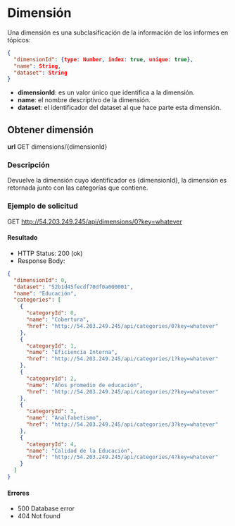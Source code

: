 # Dimensión

Una dimensión es una subclasificación de la información de los informes en
tópicos:

```json
{
  "dimensionId": {type: Number, index: true, unique: true},
  "name": String,
  "dataset": String
}

```

* **dimensionId**: es un valor único que identifica a la dimensión.
* **name**: el nombre descriptivo de la dimensión.
* **dataset**: el identificador del dataset al que hace parte esta dimensión.


## Obtener dimensión

**url** GET dimensions/{dimensionId}

### Descripción

Devuelve la dimensión cuyo identificador es {dimensionId}, la dimensión es
retornada junto con las categorías que contiene.


### Ejemplo de solicitud

GET http://54.203.249.245/api/dimensions/0?key=whatever

#### Resultado

* HTTP Status: 200 (ok)
* Response Body:

```json
{
  "dimensionId": 0,
  "dataset": "52b1d45fecdf70df0a000001",
  "name": "Educación",
  "categories": [
    {
      "categoryId": 0,
      "name": "Cobertura",
      "href": "http://54.203.249.245/api/categories/0?key=whatever"
    },
    {
      "categoryId": 1,
      "name": "Eficiencia Interna",
      "href": "http://54.203.249.245/api/categories/1?key=whatever"
    },
    {
      "categoryId": 2,
      "name": "Años promedio de educación",
      "href": "http://54.203.249.245/api/categories/2?key=whatever"
    },
    {
      "categoryId": 3,
      "name": "Analfabetismo",
      "href": "http://54.203.249.245/api/categories/3?key=whatever"
    },
    {
      "categoryId": 4,
      "name": "Calidad de la Educación",
      "href": "http://54.203.249.245/api/categories/4?key=whatever"
    }
  ]
}
```

#### Errores

* 500 Database error
* 404 Not found